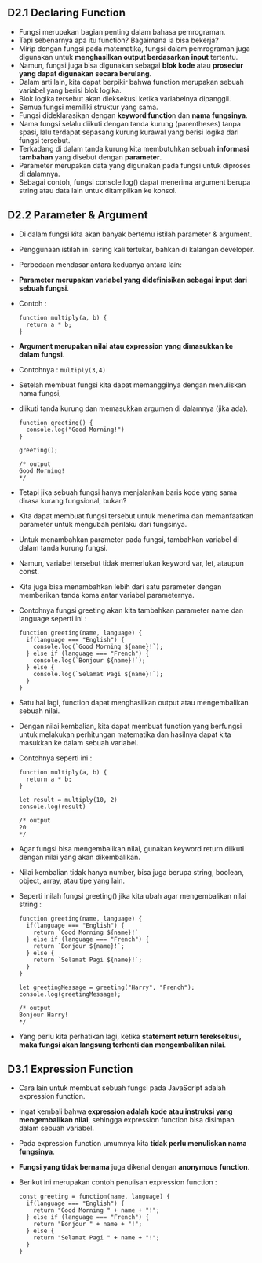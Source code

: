 ## D2.1 Declaring Function

- Fungsi merupakan bagian penting dalam bahasa pemrograman.
- Tapi sebenarnya apa itu function? Bagaimana ia bisa bekerja?
- Mirip dengan fungsi pada matematika, fungsi dalam pemrograman juga digunakan untuk **menghasilkan output berdasarkan input** tertentu.
- Namun, fungsi juga bisa digunakan sebagai **blok kode** atau **prosedur yang dapat digunakan secara berulang**.
- Dalam arti lain, kita dapat berpikir bahwa function merupakan sebuah variabel yang berisi blok logika. 
- Blok logika tersebut akan dieksekusi ketika variabelnya dipanggil.
- Semua fungsi memiliki struktur yang sama.
- Fungsi dideklarasikan dengan **keyword functio**n dan **nama fungsinya**.
- Nama fungsi selalu diikuti dengan tanda kurung (parentheses) tanpa spasi, lalu terdapat sepasang kurung kurawal yang berisi logika dari fungsi tersebut.
- Terkadang di dalam tanda kurung kita membutuhkan sebuah **informasi tambahan** yang disebut dengan **parameter**.
- Parameter merupakan data yang digunakan pada fungsi untuk diproses di dalamnya.
- Sebagai contoh, fungsi console.log() dapat menerima argument berupa string atau data lain untuk ditampilkan ke konsol.

## D2.2 Parameter & Argument

- Di dalam fungsi kita akan banyak bertemu istilah parameter & argument.
- Penggunaan istilah ini sering kali tertukar, bahkan di kalangan developer.
- Perbedaan mendasar antara keduanya antara lain:
- **Parameter merupakan variabel yang didefinisikan sebagai input dari sebuah fungsi**.
- Contoh :
  ```
  function multiply(a, b) {
    return a * b;
  }
  ```
- **Argument merupakan nilai atau expression yang dimasukkan ke dalam fungsi**.
- Contohnya :
  `multiply(3,4)`
- Setelah membuat fungsi kita dapat memanggilnya dengan menuliskan nama fungsi,
- diikuti tanda kurung dan memasukkan argumen di dalamnya (jika ada).

  ```
  function greeting() {
    console.log("Good Morning!")
  }

  greeting();

  /* output
  Good Morning!
  */
  ```

- Tetapi jika sebuah fungsi hanya menjalankan baris kode yang sama dirasa kurang fungsional, bukan?
- Kita dapat membuat fungsi tersebut untuk menerima dan memanfaatkan parameter untuk mengubah perilaku dari fungsinya.
- Untuk menambahkan parameter pada fungsi, tambahkan variabel di dalam tanda kurung fungsi.
- Namun, variabel tersebut tidak memerlukan keyword var, let, ataupun const.
- Kita juga bisa menambahkan lebih dari satu parameter dengan memberikan tanda koma antar variabel parameternya.
- Contohnya fungsi greeting akan kita tambahkan parameter name dan language seperti ini :
  ```
  function greeting(name, language) {
    if(language === "English") {
      console.log(`Good Morning ${name}!`);
    } else if (language === "French") {
      console.log(`Bonjour ${name}!`);
    } else {
      console.log(`Selamat Pagi ${name}!`);
    }
  }
  ```
- Satu hal lagi, function dapat menghasilkan output atau mengembalikan sebuah nilai.
- Dengan nilai kembalian, kita dapat membuat function yang berfungsi untuk melakukan perhitungan matematika dan hasilnya dapat kita masukkan ke dalam sebuah variabel.
- Contohnya seperti ini :

  ```
  function multiply(a, b) {
    return a * b;
  }

  let result = multiply(10, 2)
  console.log(result)

  /* output
  20
  */
  ```

- Agar fungsi bisa mengembalikan nilai, gunakan keyword return diikuti dengan nilai yang akan dikembalikan.
- Nilai kembalian tidak hanya number, bisa juga berupa string, boolean, object, array, atau tipe yang lain.
- Seperti inilah fungsi greeting() jika kita ubah agar mengembalikan nilai string :

  ```
  function greeting(name, language) {
    if(language === "English") {
      return `Good Morning ${name}!`
    } else if (language === "French") {
      return `Bonjour ${name}!`;
    } else {
      return `Selamat Pagi ${name}!`;
    }
  }

  let greetingMessage = greeting("Harry", "French");
  console.log(greetingMessage);

  /* output
  Bonjour Harry!
  */
  ```

- Yang perlu kita perhatikan lagi, ketika **statement return tereksekusi, maka fungsi akan langsung terhenti dan mengembalikan nilai**.

## D3.1 Expression Function

- Cara lain untuk membuat sebuah fungsi pada JavaScript adalah expression function.
- Ingat kembali bahwa **expression adalah kode atau instruksi yang mengembalikan nilai**, sehingga expression function bisa disimpan dalam sebuah variabel.
- Pada expression function umumnya kita **tidak perlu menuliskan nama fungsinya**.
- **Fungsi yang tidak bernama** juga dikenal dengan **anonymous function**.
- Berikut ini merupakan contoh penulisan expression function :

  ```
  const greeting = function(name, language) {
    if(language === "English") {
      return "Good Morning " + name + "!";
    } else if (language === "French") {
      return "Bonjour " + name + "!";
    } else {
      return "Selamat Pagi " + name + "!";
    }
  }

  ```

